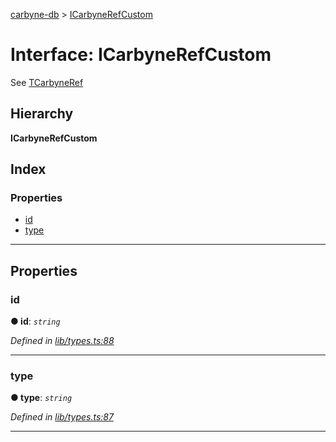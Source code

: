 [carbyne-db](../README.md) > [ICarbyneRefCustom](../interfaces/icarbynerefcustom.md)

# Interface: ICarbyneRefCustom

See [TCarbyneRef](../#tcarbyneref)

## Hierarchy

**ICarbyneRefCustom**

## Index

### Properties

* [id](icarbynerefcustom.md#id)
* [type](icarbynerefcustom.md#type)

---

## Properties

<a id="id"></a>

###  id

**● id**: *`string`*

*Defined in [lib/types.ts:88](https://github.com/allotropelabs/carbyne/blob/be8734a/lib/types.ts#L88)*

___
<a id="type"></a>

###  type

**● type**: *`string`*

*Defined in [lib/types.ts:87](https://github.com/allotropelabs/carbyne/blob/be8734a/lib/types.ts#L87)*

___

